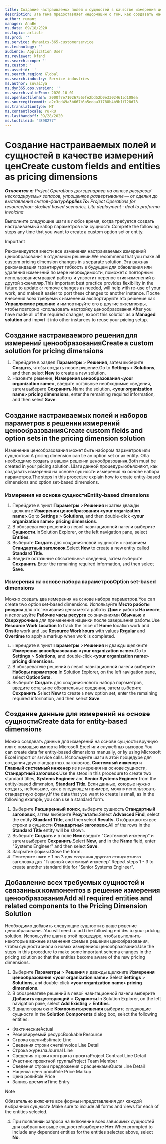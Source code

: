 ```yaml
---
title: Создание настраиваемых полей и сущностей в качестве измерений цен
description: Эта тема предоставляет информацию о том, как создавать настраиваемые наборы параметров или сущности.
author: rumant
manager: AnnBe
ms.date: 09/18/2020
ms.topic: article
ms.prod: ''
ms.service: dynamics-365-customerservice
ms.technology: ''
audience: Application User
ms.reviewer: kfend
ms.search.scope: ''
ms.custom: ''
ms.assetid: ''
ms.search.region: Global
ms.search.industry: Service industries
ms.author: suvaidya
ms.dyn365.ops.version: ''
ms.search.validFrom: 2020-10-01
ms.openlocfilehash: 2000f7e710267560fe2bd52b0e33024617d108ea
ms.sourcegitcommit: a2c3cd49a3b667b8b5edaa31788b4b9b1f728d78
ms.translationtype: HT
ms.contentlocale: ru-RU
ms.lasthandoff: 09/28/2020
ms.locfileid: "3898277"
---
```

# <a name="create-custom-fields-and-entities-as-pricing-dimensions"></a><span data-ttu-id="8529e-103">Создание настраиваемых полей и сущностей в качестве измерений цен</span><span class="sxs-lookup"><span data-stu-id="8529e-103">Create custom fields and entities as pricing dimensions</span></span>

<span data-ttu-id="8529e-104">_**Относится к:** Project Operations для сценариев на основе ресурсов/нескладируемых запасов, упрощенное развертывание — от сделки до выставления счетов-фактур_</span><span class="sxs-lookup"><span data-stu-id="8529e-104">_**Applies To:** Project Operations for resource/non-stocked based scenarios, Lite deployment - deal to proforma invoicing_</span></span>

<span data-ttu-id="8529e-105">Выполните следующие шаги в любое время, когда требуется создать настраиваемый набор параметров или сущность.</span><span class="sxs-lookup"><span data-stu-id="8529e-105">Complete the following steps any time that you want to create a custom option set or entity.</span></span>

> [!IMPORTANT]
> <span data-ttu-id="8529e-106">Рекомендуется внести все изменения настраиваемых измерений ценообразования в отдельном решении.</span><span class="sxs-lookup"><span data-stu-id="8529e-106">We recommend that you make all custom pricing dimension changes in a separate solution.</span></span> <span data-ttu-id="8529e-107">Эта важная рекомендация гарантирует гибкость в будущем для обновления или удаления изменений по мере необходимости, поможет с повторным использованием вашей работы и упростит перенос этих изменений в другой экземпляр.</span><span class="sxs-lookup"><span data-stu-id="8529e-107">This important best practice provides flexibility in the future to update or remove changes as needed, will help with re-use of your work, and makes it easier to port these changes to another instance.</span></span> <span data-ttu-id="8529e-108">После внесения всех требуемых изменений экспортируйте это решение как **Управляемое решение** и импортируйте его в другие экземпляры, чтобы повторно использовать настройку ценообразования.</span><span class="sxs-lookup"><span data-stu-id="8529e-108">After you have made all of the required changes, export this solution as a **Managed solution** and import it into other instances to reuse your pricing setup.</span></span>


## <a name="create-a-custom-solution-for-pricing-dimensions"></a><span data-ttu-id="8529e-109">Создание настраиваемого решения для измерений ценообразования</span><span class="sxs-lookup"><span data-stu-id="8529e-109">Create a custom solution for pricing dimensions</span></span>
1. <span data-ttu-id="8529e-110">Перейдите в раздел **Параметры** > **Решения**, затем выберите **Создать**, чтобы создать новое решение.</span><span class="sxs-lookup"><span data-stu-id="8529e-110">Go to **Settings** > **Solutions**, and then select **New** to create a new solution.</span></span> 
2. <span data-ttu-id="8529e-111">Назовите решение, **Измерения ценообразования \<your organization name>**, введите остальные необходимые сведения, затем выберите **Сохранить**.</span><span class="sxs-lookup"><span data-stu-id="8529e-111">Name the solution, **\<your organization name> pricing dimensions**, enter the remaining required information, and then select **Save**.</span></span>
  
## <a name="create-custom-fields-and-option-sets-in-the-pricing-dimension-solution"></a><span data-ttu-id="8529e-112">Создание настраиваемых полей и наборов параметров в решении измерений ценообразования</span><span class="sxs-lookup"><span data-stu-id="8529e-112">Create custom fields and option sets in the pricing dimension solution</span></span>

<span data-ttu-id="8529e-113">Изменение ценообразования может быть набором параметров или сущностью.</span><span class="sxs-lookup"><span data-stu-id="8529e-113">A pricing dimension can be an option set or an entity.</span></span> <span data-ttu-id="8529e-114">Оба необходимо создать в вашем решении ценообразования.</span><span class="sxs-lookup"><span data-stu-id="8529e-114">Both must be created in your pricing solution.</span></span> <span data-ttu-id="8529e-115">Шаги данной процедуры объясняют, как создавать измерения на основе сущности измерения на основе набора параметров.</span><span class="sxs-lookup"><span data-stu-id="8529e-115">The steps in this procedure explain how to create entity-based dimensions and option set-based dimensions.</span></span>

### <a name="entity-based-dimensions"></a><span data-ttu-id="8529e-116">Измерения на основе сущности</span><span class="sxs-lookup"><span data-stu-id="8529e-116">Entity-based dimensions</span></span>

1. <span data-ttu-id="8529e-117">Перейдите в пункт **Параметры** > **Решения** и затем дважды щелкните **Измерения ценообразования \<your organization name>**.</span><span class="sxs-lookup"><span data-stu-id="8529e-117">Go to **Settings** > **Solutions**, and then double-click **\<your organization name> pricing dimensions**.</span></span>
2. <span data-ttu-id="8529e-118">В обозревателе решений в левой навигационной панели выберите **Сущности**.</span><span class="sxs-lookup"><span data-stu-id="8529e-118">In Solution Explorer, on the left navigation pane, select **Entities**.</span></span>
3. <span data-ttu-id="8529e-119">Выберите **Создать** для создания новой сущности с названием **Стандартный заголовок**.</span><span class="sxs-lookup"><span data-stu-id="8529e-119">Select **New** to create a new entity called **Standard Title**.</span></span> 
4. <span data-ttu-id="8529e-120">Введите остальные обязательные сведения, затем выберите **Сохранить**.</span><span class="sxs-lookup"><span data-stu-id="8529e-120">Enter the remaining required information, and then select **Save**.</span></span>


### <a name="option-set-based-dimensions"></a><span data-ttu-id="8529e-121">Измерения на основе набора параметров</span><span class="sxs-lookup"><span data-stu-id="8529e-121">Option set-based dimensions</span></span> 
<span data-ttu-id="8529e-122">Можно создать два измерения на основе набора параметров.</span><span class="sxs-lookup"><span data-stu-id="8529e-122">You can create two option set-based dimensions.</span></span> <span data-ttu-id="8529e-123">Используйте **Место работы ресурса** для отслеживания цены места работы **Дом** и работы **На месте**, и используйте **Рабочие часы ресурса** со значениями **Обычные** и **Сверхурочные** для применения наценки после завершения работы.</span><span class="sxs-lookup"><span data-stu-id="8529e-123">Use **Resource Work Location** to track the price of **Home** location work and **Onsite** work and use **Resource Work hours** with values **Regular** and **Overtime** to apply a markup when work is completed.</span></span>


1. <span data-ttu-id="8529e-124">Перейдите в пункт **Параметры** > **Решения** и дважды щелкните **Измерения ценообразования \<your organization name>**.</span><span class="sxs-lookup"><span data-stu-id="8529e-124">Go to **Settings** > **Solutions**, and double-click  **\<your organization name> pricing dimensions**.</span></span> 
2. <span data-ttu-id="8529e-125">В обозревателе решений в левой навигационной панели выберите **Наборы параметров**.</span><span class="sxs-lookup"><span data-stu-id="8529e-125">In Solution Explorer, on the left navigation pane, select  **Option Sets**.</span></span> 
3. <span data-ttu-id="8529e-126">Выберите **Создать** для создания нового набора параметров, введите остальное обязательные сведения, затем выберите **Сохранить**.</span><span class="sxs-lookup"><span data-stu-id="8529e-126">Select **New** to create a new option set, enter the remaining required information, and then select **Save**.</span></span>

## <a name="create-data-for-entity-based-dimensions"></a><span data-ttu-id="8529e-127">Создание данные для измерений на основе сущности</span><span class="sxs-lookup"><span data-stu-id="8529e-127">Create data for entity-based dimensions</span></span>

<span data-ttu-id="8529e-128">Можно создавать данные для измерений на основе сущности вручную или с помощью импорта Microsoft Excel или служебных вызовов.</span><span class="sxs-lookup"><span data-stu-id="8529e-128">You can create data for entity-based dimensions manually, or by using Microsoft Excel import or service calls.</span></span> <span data-ttu-id="8529e-129">Используйте шаги в этой процедуре для создания двух стандартных заголовков, **Системный инженер** и **Главный системный инженер** из измерения на основе сущности, **Стандартный заголовок**.</span><span class="sxs-lookup"><span data-stu-id="8529e-129">Use the steps in this procedure to create two standard titles, **Systems Engineer** and **Senior Systems Engineer** from the entity-based dimension, **Standard Title**.</span></span> <span data-ttu-id="8529e-130">Если данные, которые нужно создать, небольшие, как в следующем примере, можно использовать стандартную форму.</span><span class="sxs-lookup"><span data-stu-id="8529e-130">If the data that you want to create is small, as in the following example, you can use a standard form.</span></span>

1. <span data-ttu-id="8529e-131">Выберите **Расширенный поиск**, выберите сущность **Стандартный заголовок**, затем выберите **Результаты**.</span><span class="sxs-lookup"><span data-stu-id="8529e-131">Select **Advanced Find**, select the entity **Standard Title**, and then select **Results**.</span></span> <span data-ttu-id="8529e-132">Отображаются все строки в сущности **Стандартный заголовок**.</span><span class="sxs-lookup"><span data-stu-id="8529e-132">All of the rows in the **Standard Title** entity will be shown.</span></span>
2. <span data-ttu-id="8529e-133">Выберите **Создать** и в поле **Имя** введите "Системный инженер" и затем выберите **Сохранить**.</span><span class="sxs-lookup"><span data-stu-id="8529e-133">Select **New**, and in the **Name** field, enter "Systems Engineer" and then select **Save**.</span></span>
3. <span data-ttu-id="8529e-134">Закрытие формы.</span><span class="sxs-lookup"><span data-stu-id="8529e-134">Close the form.</span></span> 
4. <span data-ttu-id="8529e-135">Повторите шаги с 1 по 3 для создания другого стандартного заголовка для "Главный системный инженер".</span><span class="sxs-lookup"><span data-stu-id="8529e-135">Repeat steps 1 - 3 to create another standard title for "Senior Systems Engineer".</span></span>

## <a name="add-all-required-entities-and-related-components-to-the-pricing-dimension-solution"></a><span data-ttu-id="8529e-136">Добавление всех требуемых сущностей и связанных компонентов в решение измерения ценообразования</span><span class="sxs-lookup"><span data-stu-id="8529e-136">Add all required entities and related components to the Pricing Dimension Solution</span></span>
<span data-ttu-id="8529e-137">Необходимо добавить следующие сущности в ваше решение ценообразования.</span><span class="sxs-lookup"><span data-stu-id="8529e-137">You will need to add the following entities to your pricing solution.</span></span> <span data-ttu-id="8529e-138">Используйте шаги в этой процедуре, чтобы выполнить некоторые важные изменения схемы в решении ценообразования, чтобы сущности знали о новых измерениях ценообразования.</span><span class="sxs-lookup"><span data-stu-id="8529e-138">Use the steps in this procedure to make some important schema changes in the pricing solution so that the entities become aware of the new pricing dimensions.</span></span>

1. <span data-ttu-id="8529e-139">Выберите **Параметры** > **Решения** и дважды щелкните **Измерения ценообразования \<your organization name>**.</span><span class="sxs-lookup"><span data-stu-id="8529e-139">Select **Settings** > **Solutions**, and double-click **\<your organization name> pricing dimensions**.</span></span> 
2. <span data-ttu-id="8529e-140">В обозревателе решений в левой навигационной панели выберите **Добавить существующий** > **Сущности**.</span><span class="sxs-lookup"><span data-stu-id="8529e-140">In Solution Explorer, on the left navigation pane, select **Add Existing** > **Entities**.</span></span>
3. <span data-ttu-id="8529e-141">В диалоговом окне **Компоненты решения** выберите следующие сущности:</span><span class="sxs-lookup"><span data-stu-id="8529e-141">In the **Solution Components** dialog box, select the following entities:</span></span>

  - <span data-ttu-id="8529e-142">Фактические</span><span class="sxs-lookup"><span data-stu-id="8529e-142">Actual</span></span>
  - <span data-ttu-id="8529e-143">Резервируемый ресурс</span><span class="sxs-lookup"><span data-stu-id="8529e-143">Bookable Resource</span></span>
  - <span data-ttu-id="8529e-144">Строка оценки</span><span class="sxs-lookup"><span data-stu-id="8529e-144">Estimate Line</span></span>
  - <span data-ttu-id="8529e-145">Сведения строки счета</span><span class="sxs-lookup"><span data-stu-id="8529e-145">Invoice Line Detail</span></span>
  - <span data-ttu-id="8529e-146">Строка журнала</span><span class="sxs-lookup"><span data-stu-id="8529e-146">Journal Line</span></span>
  - <span data-ttu-id="8529e-147">Сведения строки контракта проекта</span><span class="sxs-lookup"><span data-stu-id="8529e-147">Project Contract Line Detail</span></span>
  - <span data-ttu-id="8529e-148">Участник проектной группы</span><span class="sxs-lookup"><span data-stu-id="8529e-148">Project Team Member</span></span>
  - <span data-ttu-id="8529e-149">Сведения строки предложения с расценками</span><span class="sxs-lookup"><span data-stu-id="8529e-149">Quote Line Detail</span></span>
  - <span data-ttu-id="8529e-150">Наценка цены роли</span><span class="sxs-lookup"><span data-stu-id="8529e-150">Role Price Markup</span></span>
  - <span data-ttu-id="8529e-151">Цена роли</span><span class="sxs-lookup"><span data-stu-id="8529e-151">Role Price</span></span> 
  - <span data-ttu-id="8529e-152">Запись времени</span><span class="sxs-lookup"><span data-stu-id="8529e-152">Time Entry</span></span> 


> [!NOTE]
> <span data-ttu-id="8529e-153">Обязательно включите все формы и представления для каждой выбранной сущности.</span><span class="sxs-lookup"><span data-stu-id="8529e-153">Make sure to include all forms and views for each of the entities selected.</span></span>

4. <span data-ttu-id="8529e-154">При появлении запроса на включение всех зависимых сущностей для выбранных выше сущностей выберите **Нет**.</span><span class="sxs-lookup"><span data-stu-id="8529e-154">When prompted to include any dependent entities for the entities selected above, select **No**.</span></span>

